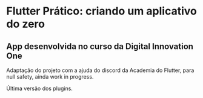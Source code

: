 # Flutter Prático: criando um aplicativo do zero
## App desenvolvida no curso da Digital Innovation One

Adaptação do projeto com a ajuda do discord da Academia do Flutter, para null safety, ainda work in progress.

Última versão dos plugins.
